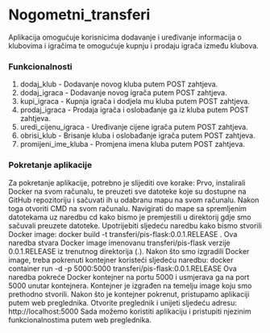 # Nogometni_transferi
Aplikacija omogućuje korisnicima dodavanje i uređivanje informacija o klubovima i igračima te omogućuje kupnju i prodaju igrača između klubova.

### Funkcionalnosti
1. dodaj_klub - Dodavanje novog kluba putem POST zahtjeva.
2. dodaj_igraca - Dodavanje novog igrača putem POST zahtjeva.
3. kupi_igraca - Kupnja igrača i dodjela mu kluba putem POST zahtjeva.
4. prodaj_igraca - Prodaja igrača i oslobađanje ga iz kluba putem POST zahtjeva.
5. uredi_cijenu_igraca - Uređivanje cijene igrača putem POST zahtjeva.
6. obrisi_klub - Brisanje kluba i oslobađanje igrača putem POST zahtjeva.
7. promijeni_ime_kluba - Promjena imena kluba putem POST zahtjeva.

### Pokretanje aplikacije
Za pokretanje aplikacije, potrebno je slijediti ove korake:
Prvo, instalirali Docker na svom računalu, te preuzeti sve datoteke koje su dostupne na GitHub repozitoriju i sačuvati ih u odabranu mapu na svom računalu.
Nakon toga otvoriti CMD na svom računalu. Navigirati do mape sa spremljenim datotekama uz naredbu cd kako bismo je premjestili u direktorij gdje smo sačuvali preuzete datoteke.
Upotrijebiti sljedeću naredbu kako bismo stvorili Docker image: docker build -t transferi/pis-flask:0.0.1.RELEASE .
Ova naredba stvara Docker image imenovanu transferi/pis-flask verzije 0.0.1.RELEASE iz trenutnog direktorija (.).
Nakon što smo izgradili Docker image, treba pokrenuti kontejner koristeći sljedeću naredbu: docker container run -d -p 5000:5000 transferi/pis-flask:0.0.1.RELEASE
Ova naredba pokreće Docker kontejner na portu 5000 i usmjerava ga na port 5000 unutar kontejnera. Kontejner je izgrađen na temelju image koju smo prethodno stvorili.
Nakon što je kontejner pokrenut, pristupamo aplikaciji putem web preglednika. 
Otvorite preglednik i unijeti sljedeću adresu: http://localhost:5000
Sada možemo koristiti aplikaciju i pristupiti njezinim funkcionalnostima putem web preglednika.




